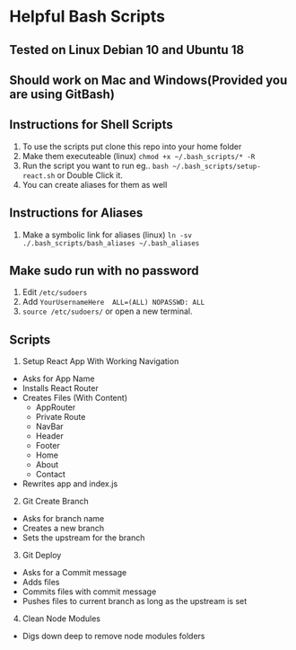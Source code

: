 # Helpful Bash Scripts

## Tested on Linux Debian 10 and Ubuntu 18
## Should work on Mac and Windows(Provided you are using GitBash)

## Instructions for Shell Scripts
1. To use the scripts put clone this repo into your home folder
2. Make them executeable (linux) `chmod +x ~/.bash_scripts/* -R`
3. Run the script you want to run eg.. `bash ~/.bash_scripts/setup-react.sh` or Double Click it.
4. You can create aliases for them as well

## Instructions for Aliases
1. Make a symbolic link for aliases (linux) `ln -sv ./.bash_scripts/bash_aliases ~/.bash_aliases` 

## Make sudo run with no password
1. Edit `/etc/sudoers`
2. Add `YourUsernameHere  ALL=(ALL) NOPASSWD: ALL`
3. `source /etc/sudoers/` or open a new terminal.

## Scripts
1. Setup React App With Working Navigation
- Asks for App Name
- Installs React Router
- Creates Files (With Content)
  * AppRouter
  * Private Route
  * NavBar
  * Header
  * Footer
  * Home
  * About
  * Contact
- Rewrites app and index.js
2. Git Create Branch
- Asks for branch name
- Creates a new branch
- Sets the upstream for the branch
3. Git Deploy
- Asks for a Commit message
- Adds files
- Commits files with commit message
- Pushes files to current branch as long as the upstream is set
4. Clean Node Modules
- Digs down deep to remove node modules folders
